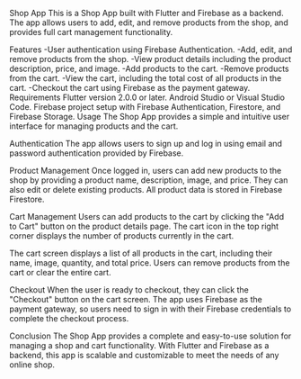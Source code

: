 Shop App
This is a Shop App built with Flutter and Firebase as a backend. The app allows users to add, edit, and remove products from the shop, and provides full cart management functionality.

Features
-User authentication using Firebase Authentication.
-Add, edit, and remove products from the shop.
-View product details including the product description, price, and image.
-Add products to the cart.
-Remove products from the cart.
-View the cart, including the total cost of all products in the cart.
-Checkout the cart using Firebase as the payment gateway.
Requirements
Flutter version 2.0.0 or later.
Android Studio or Visual Studio Code.
Firebase project setup with Firebase Authentication, Firestore, and Firebase Storage.
Usage
The Shop App provides a simple and intuitive user interface for managing products and the cart.

Authentication
The app allows users to sign up and log in using email and password authentication provided by Firebase.

Product Management
Once logged in, users can add new products to the shop by providing a product name, description, image, and price. They can also edit or delete existing products. All product data is stored in Firebase Firestore.

Cart Management
Users can add products to the cart by clicking the "Add to Cart" button on the product details page. The cart icon in the top right corner displays the number of products currently in the cart.

The cart screen displays a list of all products in the cart, including their name, image, quantity, and total price. Users can remove products from the cart or clear the entire cart.

Checkout
When the user is ready to checkout, they can click the "Checkout" button on the cart screen. The app uses Firebase as the payment gateway, so users need to sign in with their Firebase credentials to complete the checkout process.

Conclusion
The Shop App provides a complete and easy-to-use solution for managing a shop and cart functionality. With Flutter and Firebase as a backend, this app is scalable and customizable to meet the needs of any online shop.

